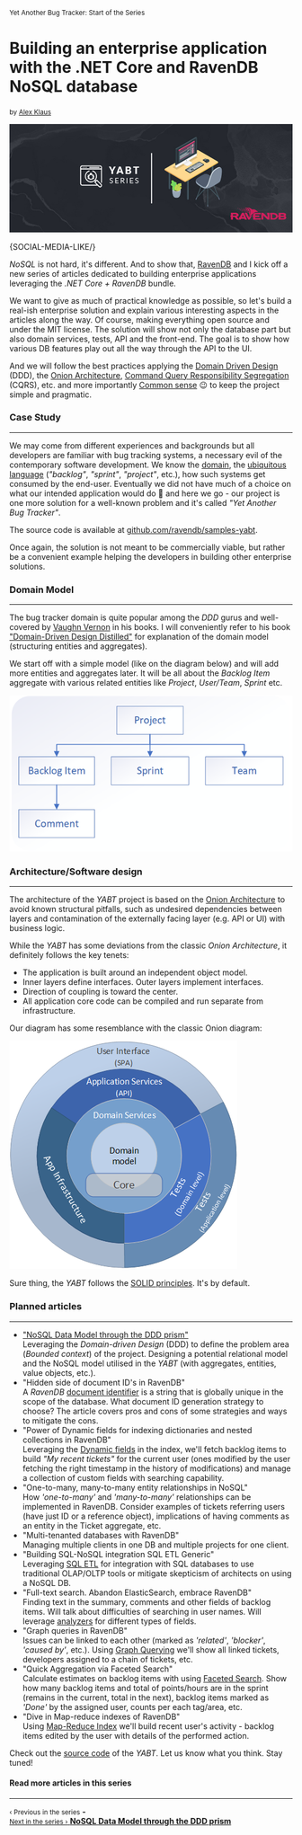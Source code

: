 <p><small class="series-name">Yet Another Bug Tracker: Start of the Series</small></p>
<h1>Building an enterprise application with the .NET Core and RavenDB NoSQL database</h1>
<small>by <a href="https://alex-klaus.com" target="_blank" rel="nofollow">Alex Klaus</a></small>

![Leveraging the .NET Core + RavenDB NoSQL database to build enterprise applications"](images/building-application-with-net-core-and-ravendb-nosql-database.jpg)

{SOCIAL-MEDIA-LIKE/}

*NoSQL* is not hard, it's different. And to show that, [RavenDB](https://ravendb.net) and I kick off a new series of articles dedicated to building enterprise applications leveraging the *.NET Core + RavenDB* bundle.

We want to give as much of practical knowledge as possible, so let's build a real-ish enterprise solution and explain various interesting aspects in the articles along the way. Of course, making everything open source and under the MIT license. The solution will show not only the database part but also domain services, tests, API and the front-end. The goal is to show how various DB features play out all the way through the API to the UI.

<p>And we will follow the best practices applying the <a href="https://en.wikipedia.org/wiki/Domain-driven_design" target="_blank" rel="nofollow">Domain Driven Design</a> (DDD), the <a href="https://jeffreypalermo.com/2008/07/the-onion-architecture-part-1/" target="_blank" rel="nofollow">Onion Architecture</a>, <a href="https://martinfowler.com/bliki/CQRS.html" target="_blank" rel="nofollow">Command Query Responsibility Segregation</a> (CQRS), etc. and more importantly <a href="https://en.wikipedia.org/wiki/Common_sense" target="_blank" rel="nofollow">Common sense</a> 😉 to keep the project simple and pragmatic.</p>

### Case Study
<hr style="border-color:rgba(34,37,43,.15);">
<p>We may come from different experiences and backgrounds but all developers are familiar with bug tracking systems, a necessary evil of the contemporary software development. We know the <a href="https://softwareengineering.stackexchange.com/a/134420" target="_blank" rel="nofollow">domain</a>, the <a href="https://martinfowler.com/bliki/UbiquitousLanguage.html" target="_blank" rel="nofollow">ubiquitous language</a> (<em>"backlog"</em>, <em>"sprint"</em>, <em>"project"</em>, etc.), how such systems get consumed by the end-user. Eventually we did not have much of a choice on what our intended application would do 🙂 and here we go - our project is one more solution for a well-known problem and it's called <em>"Yet Another Bug Tracker"</em>.</p>

<p>The source code is available at <a href="https://github.com/ravendb/samples-yabt" target="_blank" rel="nofollow">github.com/ravendb/samples-yabt</a>.

Once again, the solution is not meant to be commercially viable, but rather be a convenient example helping the developers in building other enterprise solutions.

### Domain Model
<hr style="border-color:rgba(34,37,43,.15);">
<p>The bug tracker domain is quite popular among the <em>DDD</em> gurus and well-covered by <a href="https://vaughnvernon.co" target="_blank" rel="nofollow">Vaughn Vernon</a> in his books. I will conveniently refer to his book <a href="https://www.amazon.com/Domain-Driven-Design-Distilled-Vaughn-Vernon/dp/0134434420" target="_blank" rel="nofollow">"Domain-Driven Design Distilled"</a> for explanation of the domain model (structuring entities and aggregates).</p>

We start off with a simple model (like on the diagram below) and will add more entities and aggregates later. It will be all about the *Backlog Item* aggregate with various related entities like *Project*, *User/Team*, *Sprint* etc.

<div class="margin-top-sm margin-bottom-sm">
    <img src="images/yabt/1.png" class="img-responsive m-0-auto" alt="Diagram"/>
</div>

### Architecture/Software design
<hr style="border-color:rgba(34,37,43,.15);">
<p>The architecture of the <em>YABT</em> project is based on the <a href="https://jeffreypalermo.com/2008/07/the-onion-architecture-part-1" target="_blank" rel="nofollow">Onion Architecture</a> to avoid known structural pitfalls, such as undesired dependencies between layers and contamination of the externally facing layer (e.g. API or UI) with business logic.</p>

While the *YABT* has some deviations from the classic *Onion Architecture*, it definitely follows the key tenets:

<ul>
    <li class="margin-top-xs">The application is built around an independent object model.</li>
    <li class="margin-top-xs">Inner layers define interfaces. Outer layers implement interfaces.</li>
    <li class="margin-top-xs">Direction of coupling is toward the center.</li>
    <li class="margin-top-xs">All application core code can be compiled and run separate from infrastructure.</li>
</ul>

Our diagram has some resemblance with the classic Onion diagram:

<div class="margin-top-sm margin-bottom-sm">
    <img src="images/yabt/2.png" class="img-responsive m-0-auto" alt="Onion Diagram"/>
</div>

<p>Sure thing, the <em>YABT</em> follows the <a href="https://en.wikipedia.org/wiki/SOLID" target="_blank" rel="nofollow">SOLID principles</a>. It's by default.</p>

### Planned articles
<hr style="border-color:rgba(34,37,43,.15);">

<ul>
    <li>
        <a href="https://ravendb.net/articles/nosql-data-model-through-ddd-prism">"NoSQL Data Model through the DDD prism"</a><br/>
        <span class="text-muted">Leveraging the <em>Domain-driven Design</em> (DDD) to define the problem area (<em>Bounded context</em>) of the project. Designing a potential relational model and the NoSQL model utilised in the <em>YABT</em> (with aggregates, entities, value objects, etc.).</span>
    </li>
    <li class="margin-top-xs">
        "Hidden side of document ID's in RavenDB"<br/>
        <span class="text-muted">A <em>RavenDB</em> <a href="https://ravendb.net/docs/article-page/latest/csharp/server/kb/document-identifier-generation">document identifier</a> is a string that is globally unique in the scope of the database. What document ID generation strategy to choose? The article covers pros and cons of some strategies and ways to mitigate the cons.</span>
    </li>
    <li class="margin-top-xs">
        "Power of Dynamic fields for indexing dictionaries and nested collections in RavenDB"<br/>
        <span class="text-muted">Leveraging the <a href="https://ravendb.net/docs/article-page/latest/csharp/indexes/using-dynamic-fields">Dynamic fields</a> in the index, we'll fetch backlog items to build <em>"My recent tickets"</em> for the current user (ones modified by the user fetching the right timestamp in the history of modifications) and manage a collection of custom fields with searching capability.</span>
    </li>
    <li class="margin-top-xs">
        "One-to-many, many-to-many entity relationships in NoSQL"<br/>
        <span class="text-muted">How <em>'one-to-many'</em> and <em>'many-to-many'</em> relationships can be implemented in RavenDB. Consider examples of tickets referring users (have just ID or a reference object), implications of having comments as an entity in the Ticket aggregate, etc.</span>
    </li>
    <li class="margin-top-xs">
        "Multi-tenanted databases with RavenDB"<br/>
        <span class="text-muted">Managing multiple clients in one DB and multiple projects for one client.</span>
    </li>
    <li class="margin-top-xs">
        "Building SQL-NoSQL integration SQL ETL Generic"<br/>
        <span class="text-muted">Leveraging <a href="https://ravendb.net/docs/article-page/latest/csharp/server/ongoing-tasks/etl/sql">SQL ETL</a> for integration with SQL databases to use traditional OLAP/OLTP tools or mitigate skepticism of architects on using a NoSQL DB.</span>
    </li>
    <li class="margin-top-xs">
        "Full-text search. Abandon ElasticSearch, embrace RavenDB"<br/>
        <span class="text-muted">Finding text in the summary, comments and other fields of backlog items. Will talk about difficulties of searching in user names. Will leverage <a href="https://ravendb.net/docs/article-page/latest/Csharp/indexes/using-analyzers">analyzers</a> for different types of fields.</span>
    </li>
    <li class="margin-top-xs">
        "Graph queries in RavenDB"<br/>
        <span class="text-muted">Issues can be linked to each other (marked as <em>'related'</em>, <em>'blocker'</em>, <em>'caused by'</em>, etc.). Using <a href="https://ravendb.net/docs/article-page/latest/csharp/indexes/querying/graph/graph-queries-overview">Graph Querying</a> we'll show all linked tickets, developers assigned to a chain of tickets, etc.</span>
    </li>
    <li class="margin-top-xs">
        "Quick Aggregation via Faceted Search"<br/>
        <span class="text-muted">Calculate estimates on backlog items with using <a href="https://ravendb.net/docs/article-page/latest/csharp/indexes/querying/faceted-search">Faceted Search</a>. Show how many backlog items and total of points/hours are in the sprint (remains in the current, total in the next), backlog items marked as <em>'Done'</em> by the assigned user, counts per each tag/area, etc.</span>
    </li>
    <li class="margin-top-xs">
        "Dive in Map-reduce indexes of RavenDB"<br/>
        <span class="text-muted">Using <a href="https://ravendb.net/docs/article-page/latest/csharp/studio/database/indexes/create-map-reduce-index">Map-Reduce Index</a> we'll build recent user's activity - backlog items edited by the user with details of the performed action.</span>
    </li>
</ul>

<p class="margin-top-xs">Check out the <a href="https://github.com/ravendb/samples-yabt" target="_blank" rel="nofollow">source code</a> of the <em>YABT</em>. Let us know what you think. Stay tuned!</p>

<h4 class="margin-top">Read more articles in this series</h4>
<hr style="border-color:rgba(34,37,43,.15);">
<div class="series-nav">
    <div class="nav-btn disabled margin-bottom-xs">
        <small>‹ Previous in the series</small>
        <strong class="previous">-</strong>
    </div>
    <a href="https://ravendb.net/articles/nosql-data-model-through-ddd-prism">
        <div class="nav-btn margin-bottom-xs">
            <small>Next in the series ›</small>
            <strong class="next">NoSQL Data Model through the DDD prism</strong>
        </div>
    </a>
</div>